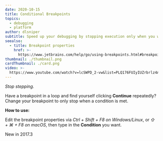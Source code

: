```yaml
---
date: 2020-10-15
title: Conditional Breakpoints
topics:
  - debugging
  - platform
author: dlsniper
subtitle: Speed up your debugging by stopping execution only when you want to.
seealso:
  - title: Breakpoint properties
    href: >-
      https://www.jetbrains.com/help/go/using-breakpoints.html#breakpoint-properties
thumbnail: ./thumbnail.png
cardThumbnail: ./card.png
video: >-
  https://www.youtube.com/watch?v=lcSWPD_2-vw&list=PLQ176FUIyIUZrbrlz4AY1V8VzBJKZyVlW&index=26
---
```

*Stop stepping.*

Have a breakpoint in a loop and find yourself clicking **Continue**
repeatedly? Change your breakpoint to only stop when a condition is met.

**How to use:**

Edit the breakpoint properties via _Ctrl + Shift + F8 on Windows/Linux_,
or _⇧ + ⌘ + F8 on macOS_, then type in the **Condition** you want.

<span class="tag is-rounded">New in 2017.3</span>
